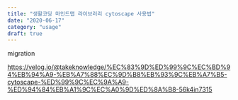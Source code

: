 ```yaml
---
title: "생활코딩 마인드맵 라이브러리 cytoscape 사용법"
date: "2020-06-17"
category: "usage"
draft: true
---
```


migration

<https://velog.io/@takeknowledge/%EC%83%9D%ED%99%9C%EC%BD%94%EB%94%A9-%EB%A7%88%EC%9D%B8%EB%93%9C%EB%A7%B5-cytoscape-%ED%99%9C%EC%9A%A9-%ED%94%84%EB%A1%9C%EC%A0%9D%ED%8A%B8-56k4in7315>

